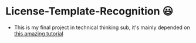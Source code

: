 # License-Template-Recognition :smiley:

- This is my final project in technical thinking sub, it's mainly depended on [this amazing tutorial](https://github.com/quangnhat185/Plate_detect_and_recognize)
